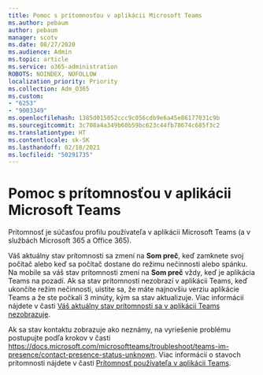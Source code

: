 ```yaml
---
title: Pomoc s prítomnosťou v aplikácii Microsoft Teams
ms.author: pebaum
author: pebaum
manager: scotv
ms.date: 08/27/2020
ms.audience: Admin
ms.topic: article
ms.service: o365-administration
ROBOTS: NOINDEX, NOFOLLOW
localization_priority: Priority
ms.collection: Adm_O365
ms.custom:
- "6253"
- "9003349"
ms.openlocfilehash: 1385d015052ccc9c056cdb9e6a45e86177031c9b
ms.sourcegitcommit: 3c708a4a349b60b59bc623c44fb78674c685f3c2
ms.translationtype: HT
ms.contentlocale: sk-SK
ms.lasthandoff: 02/18/2021
ms.locfileid: "50291735"
---
```

# <a name="help-with-presence-in-microsoft-teams"></a>Pomoc s prítomnosťou v aplikácii Microsoft Teams

Prítomnosť je súčasťou profilu používateľa v aplikácii Microsoft Teams (a v službách Microsoft 365 a Office 365). 

Váš aktuálny stav prítomnosti sa zmení na **Som preč**, keď zamknete svoj počítač alebo keď sa počítač dostane do režimu nečinnosti alebo spánku. Na mobile sa váš stav prítomnosti zmení na **Som preč** vždy, keď je aplikácia Teams na pozadí. Ak sa stav prítomnosti nezobrazí v aplikácii Teams, keď ukončíte režim nečinnosti, uistite sa, že máte najnovšiu verziu aplikácie Teams a že ste počkali 3 minúty, kým sa stav aktualizuje. Viac informácií nájdete v časti [Váš aktuálny stav prítomnosti sa v aplikácii Teams nezobrazuje](https://docs.microsoft.com/microsoftteams/troubleshoot/teams-im-presence/presence-not-show-actual-status).

Ak sa stav kontaktu zobrazuje ako neznámy, na vyriešenie problému postupujte podľa krokov v časti https://docs.microsoft.com/microsoftteams/troubleshoot/teams-im-presence/contact-presence-status-unknown.
Viac informácií o stavoch prítomnosti nájdete v časti [Prítomnosť používateľa v aplikácii Teams](https://docs.microsoft.com/microsoftteams/presence-admins).

